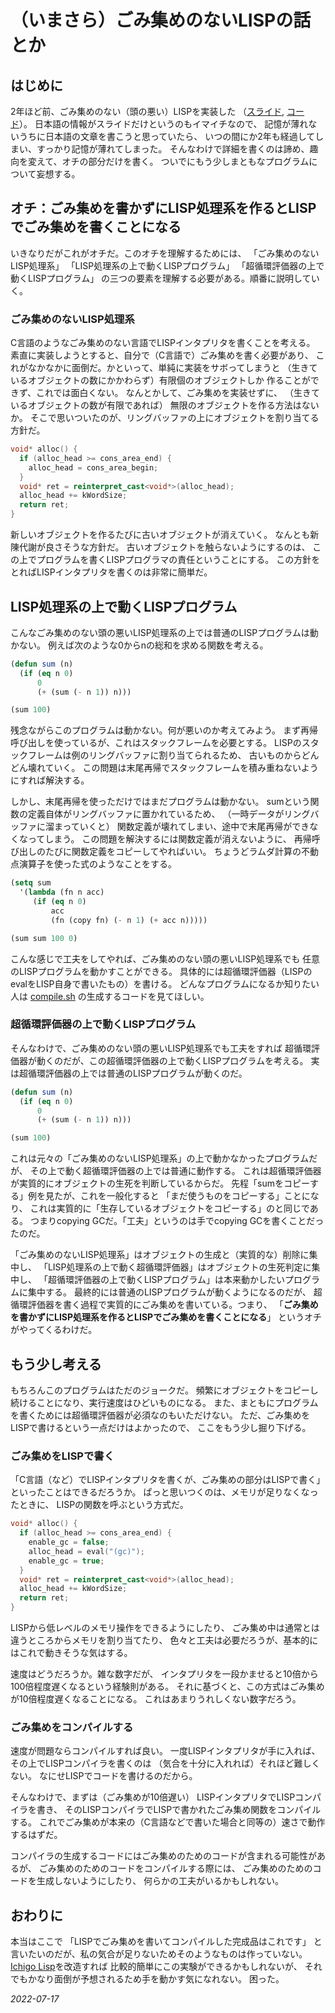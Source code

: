 # （いまさら）ごみ集めのないLISPの話とか

## はじめに

2年ほど前、ごみ集めのない（頭の悪い）LISPを実装した
（[スライド](https://docs.google.com/presentation/d/1QCGnJk5FeI-1kdPB_g6xDd_DcqQxqGKOR8AbtKcXb8U/edit?usp=sharing),
[コード](https://github.com/zick/RingLisp)）。
日本語の情報がスライドだけというのもイマイチなので、
記憶が薄れないうちに日本語の文章を書こうと思っていたら、
いつの間にか2年も経過してしまい、すっかり記憶が薄れてしまった。
そんなわけで詳細を書くのは諦め、趣向を変えて、オチの部分だけを書く。
ついでにもう少しまともなプログラムについて妄想する。

## オチ：ごみ集めを書かずにLISP処理系を作るとLISPでごみ集めを書くことになる

いきなりだがこれがオチだ。このオチを理解するためには、
「ごみ集めのないLISP処理系」
「LISP処理系の上で動くLISPプログラム」
「超循環評価器の上で動くLISPプログラム」
の三つの要素を理解する必要がある。順番に説明していく。

### ごみ集めのないLISP処理系

C言語のようなごみ集めのない言語でLISPインタプリタを書くことを考える。
素直に実装しようとすると、自分で（C言語で）ごみ集めを書く必要があり、
これがなかなかに面倒だ。かといって、単純に実装をサボってしまうと
（生きているオブジェクトの数にかかわらず）有限個のオブジェクトしか
作ることができず、これでは面白くない。
なんとかして、ごみ集めを実装せずに、
（生きているオブジェクトの数が有限であれば）
無限のオブジェクトを作る方法はないか。
そこで思いついたのが、リングバッファの上にオブジェクトを割り当てる方針だ。

```c++
void* alloc() {
  if (alloc_head >= cons_area_end) {
    alloc_head = cons_area_begin;
  }
  void* ret = reinterpret_cast<void*>(alloc_head);
  alloc_head += kWordSize;
  return ret;
}
```

新しいオブジェクトを作るたびに古いオブジェクトが消えていく。
なんとも新陳代謝が良さそうな方針だ。
古いオブジェクトを触らないようにするのは、
この上でプログラムを書くLISPプログラマの責任ということにする。
この方針をとればLISPインタプリタを書くのは非常に簡単だ。

## LISP処理系の上で動くLISPプログラム

こんなごみ集めのない頭の悪いLISP処理系の上では普通のLISPプログラムは動かない。
例えば次のような0からnの総和を求める関数を考える。

```lisp
(defun sum (n)
  (if (eq n 0)
      0
      (+ (sum (- n 1)) n)))

(sum 100)
```

残念ながらこのプログラムは動かない。何が悪いのか考えてみよう。
まず再帰呼び出しを使っているが、これはスタックフレームを必要とする。
LISPのスタックフレームは例のリングバッファに割り当てられるため、
古いものからどんどん壊れていく。
この問題は末尾再帰でスタックフレームを積み重ねないようにすれば解決する。

しかし、末尾再帰を使っただけではまだプログラムは動かない。
sumという関数の定義自体がリングバッファに置かれているため、
（一時データがリングバッファに溜まっていくと）
関数定義が壊れてしまい、途中で末尾再帰ができなくなってしまう。
この問題を解決するには関数定義が消えないように、
再帰呼び出しのたびに関数定義をコピーしてやればいい。
ちょうどラムダ計算の不動点演算子を使った式のようなことをする。

```lisp
(setq sum
  '(lambda (fn n acc)
     (if (eq n 0)
         acc
         (fn (copy fn) (- n 1) (+ acc n)))))

(sum sum 100 0)
```

こんな感じで工夫をしてやれば、ごみ集めのない頭の悪いLISP処理系でも
任意のLISPプログラムを動かすことができる。
具体的には超循環評価器（LISPのevalをLISP自身で書いたもの）を書ける。
どんなプログラムになるか知りたい人は
[compile.sh](https://github.com/zick/RingLisp/blob/master/compile.sh)
の生成するコードを見てほしい。

### 超循環評価器の上で動くLISPプログラム

そんなわけで、ごみ集めのない頭の悪いLISP処理系でも工夫をすれば
超循環評価器が動くのだが、この超循環評価器の上で動くLISPプログラムを考える。
実は超循環評価器の上では普通のLISPプログラムが動くのだ。

```lisp
(defun sum (n)
  (if (eq n 0)
      0
      (+ (sum (- n 1)) n)))

(sum 100)
```

これは元々の「ごみ集めのないLISP処理系」の上で動かなかったプログラムだが、
その上で動く超循環評価器の上では普通に動作する。
これは超循環評価器が実質的にオブジェクトの生死を判断しているからだ。
先程「sumをコピーする」例を見たが、これを一般化すると
「まだ使うものをコピーする」ことになり、
これは実質的に「生存しているオブジェクトをコピーする」のと同じである。
つまりcopying GCだ。「工夫」というのは手でcopying GCを書くことだったのだ。

「ごみ集めのないLISP処理系」はオブジェクトの生成と（実質的な）削除に集中し、
「LISP処理系の上で動く超循環評価器」はオブジェクトの生死判定に集中し、
「超循環評価器の上で動くLISPプログラム」は本来動かしたいプログラムに集中する。
最終的には普通のLISPプログラムが動くようになるのだが、
超循環評価器を書く過程で実質的にごみ集めを書いている。つまり、
「**ごみ集めを書かずにLISP処理系を作るとLISPでごみ集めを書くことになる**」
というオチがやってくるわけだ。

## もう少し考える

もちろんこのプログラムはただのジョークだ。
頻繁にオブジェクトをコピーし続けることになり、実行速度はひどいものになる。
また、まともにプログラムを書くためには超循環評価器が必須なのもいただけない。
ただ、ごみ集めをLISPで書けるという一点だけはよかったので、
ここをもう少し掘り下げる。

### ごみ集めをLISPで書く

「C言語（など）でLISPインタプリタを書くが、ごみ集めの部分はLISPで書く」
といったことはできるだろうか。
ぱっと思いつくのは、メモリが足りなくなったときに、
LISPの関数を呼ぶという方式だ。

```c++
void* alloc() {
  if (alloc_head >= cons_area_end) {
    enable_gc = false;
    alloc_head = eval("(gc)");
    enable_gc = true;
  }
  void* ret = reinterpret_cast<void*>(alloc_head);
  alloc_head += kWordSize;
  return ret;
}
```

LISPから低レベルのメモリ操作をできるようにしたり、
ごみ集め中は通常とは違うところからメモリを割り当てたり、
色々と工夫は必要だろうが、基本的にはこれで動きそうな気はする。

速度はどうだろうか。雑な数字だが、
インタプリタを一段かませると10倍から100倍程度遅くなるという経験則がある。
それに基づくと、この方式はごみ集めが10倍程度遅くなることになる。
これはあまりうれしくない数字だろう。

### ごみ集めをコンパイルする

速度が問題ならコンパイルすれば良い。
一度LISPインタプリタが手に入れば、その上でLISPコンパイラを書くのは
（気合を十分に入れれば）それほど難しくない。
なにせLISPでコードを書けるのだから。

そんなわけで、まずは（ごみ集めが10倍遅い）
LISPインタプリタでLISPコンパイラを書き、
そのLISPコンパイラでLISPで書かれたごみ集め関数をコンパイルする。
これでごみ集めが本来の（C言語などで書いた場合と同等の）速さで動作するはずだ。

コンパイラの生成するコードにはごみ集めのためのコードが含まれる可能性があるが、
ごみ集めのためのコードをコンパイルする際には、
ごみ集めのためのコードを生成しないようにしたり、
何らかの工夫がいるかもしれない。

## おわりに

本当はここで
「LISPでごみ集めを書いてコンパイルした完成品はこれです」
と言いたいのだが、私の気合が足りないためそのようなものは作っていない。
[Ichigo Lisp](https://github.com/zick/IchigoLisp)を改造すれば
比較的簡単にこの実験ができるかもしれないが、
それでもかなり面倒が予想されるため手を動かす気になれない。
困った。

*2022-07-17*
